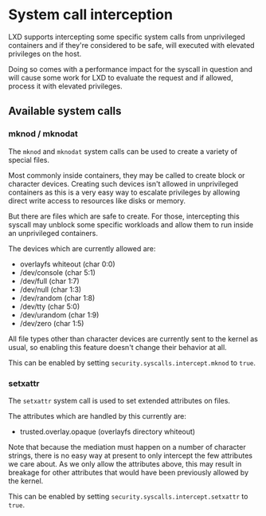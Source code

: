 # System call interception
LXD supports intercepting some specific system calls from unprivileged
containers and if they're considered to be safe, will executed with
elevated privileges on the host.

Doing so comes with a performance impact for the syscall in question and
will cause some work for LXD to evaluate the request and if allowed,
process it with elevated privileges.

## Available system calls
### mknod / mknodat
The `mknod` and `mknodat` system calls can be used to create a variety of special files.

Most commonly inside containers, they may be called to create block or character devices.
Creating such devices isn't allowed in unprivileged containers as this
is a very easy way to escalate privileges by allowing direct write
access to resources like disks or memory.

But there are files which are safe to create. For those, intercepting
this syscall may unblock some specific workloads and allow them to run
inside an unprivileged containers.

The devices which are currently allowed are:

 - overlayfs whiteout (char 0:0)
 - /dev/console (char 5:1)
 - /dev/full (char 1:7)
 - /dev/null (char 1:3)
 - /dev/random (char 1:8)
 - /dev/tty (char 5:0)
 - /dev/urandom (char 1:9)
 - /dev/zero (char 1:5)

All file types other than character devices are currently sent to the
kernel as usual, so enabling this feature doesn't change their behavior
at all.

This can be enabled by setting `security.syscalls.intercept.mknod` to `true`.

### setxattr
The `setxattr` system call is used to set extended attributes on files.

The attributes which are handled by this currently are:

 - trusted.overlay.opaque (overlayfs directory whiteout)

Note that because the mediation must happen on a number of character
strings, there is no easy way at present to only intercept the few
attributes we care about. As we only allow the attributes above, this
may result in breakage for other attributes that would have been
previously allowed by the kernel.

This can be enabled by setting `security.syscalls.intercept.setxattr` to `true`.
